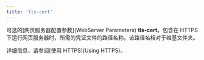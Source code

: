 ```yaml
---
title: 'tls-cert'
---
```


可选的[网页服务器配置参数](WebServer Parameters) **tls-cert**，包含在 HTTPS 下运行网页服务器时，所需的凭证文件的路径名称。该路径名相对于维基文件夹。

详细信息，请参阅[使用 HTTPS](Using HTTPS)。